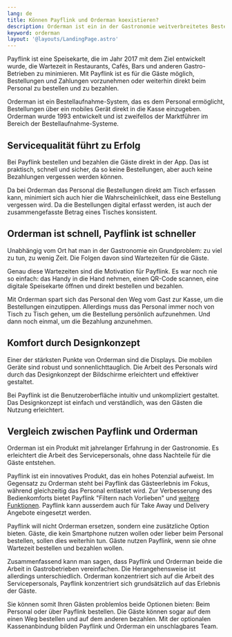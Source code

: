 ```yaml
---
lang: de
title: Können Payflink und Orderman koexistieren?
description: Orderman ist ein in der Gastronomie weitverbreitetes Bestellaufnahme-System. Payflink ist eine digitale Speisekarte. Ist es möglich, die Vorteile beider Produkte im selben Betrieb zu nutzen?
keyword: orderman
layout: '@layouts/LandingPage.astro'
---
```


Payflink ist eine Speisekarte, die im Jahr 2017 mit dem Ziel entwickelt wurde, die Wartezeit in Restaurants, Cafés, Bars und anderen Gastro-Betrieben zu minimieren. Mit Payflink ist es für die Gäste möglich, Bestellungen und Zahlungen vorzunehmen oder weiterhin direkt beim Personal zu bestellen und zu bezahlen.

Orderman ist ein Bestellaufnahme-System, das es dem Personal ermöglicht, Bestellungen über ein mobiles Gerät direkt in die Kasse einzugeben. Orderman wurde 1993 entwickelt und ist zweifellos der Marktführer im Bereich der Bestellaufnahme-Systeme.

## Servicequalität führt zu Erfolg

Bei Payflink bestellen und bezahlen die Gäste direkt in der App. Das ist praktisch, schnell und sicher, da so keine Bestellungen, aber auch keine Bezahlungen vergessen werden können.

Da bei Orderman das Personal die Bestellungen direkt am Tisch erfassen kann, minimiert sich auch hier die Wahrscheinlichkeit, dass eine Bestellung vergessen wird. Da die Bestellungen digital erfasst werden, ist auch der zusammengefasste Betrag eines Tisches konsistent.

## Orderman ist schnell, Payflink ist schneller

Unabhängig vom Ort hat man in der Gastronomie ein Grundproblem: zu viel zu tun, zu wenig Zeit. Die Folgen davon sind Wartezeiten für die Gäste.

Genau diese Wartezeiten sind die Motivation für Payflink. Es war noch nie so einfach: das Handy in die Hand nehmen, einen QR-Code scannen, eine digitale Speisekarte öffnen und direkt bestellen und bezahlen.

Mit Orderman spart sich das Personal den Weg vom Gast zur Kasse, um die Bestellungen einzutippen. Allerdings muss das Personal immer noch von Tisch zu Tisch gehen, um die Bestellung persönlich aufzunehmen. Und dann noch einmal, um die Bezahlung anzunehmen.

## Komfort durch Designkonzept

Einer der stärksten Punkte von Orderman sind die Displays. Die mobilen Geräte sind robust und sonnenlichttauglich. Die Arbeit des Personals wird durch das Designkonzept der Bildschirme erleichtert und effektiver gestaltet.

Bei Payflink ist die Benutzeroberfläche intuitiv und unkompliziert gestaltet. Das Designkonzept ist einfach und verständlich, was den Gästen die Nutzung erleichtert.

## Vergleich zwischen Payflink und Orderman

Orderman ist ein Produkt mit jahrelanger Erfahrung in der Gastronomie. Es erleichtert die Arbeit des Servicepersonals, ohne dass Nachteile für die Gäste entstehen.

Payflink ist ein innovatives Produkt, das ein hohes Potenzial aufweist. Im Gegensatz zu Orderman steht bei Payflink das Gästeerlebnis im Fokus, während gleichzeitig das Personal entlastet wird. Zur Verbesserung des Bedienkomforts bietet Payflink "Filtern nach Vorlieben" und [weitere Funktionen](../funktionsumfang/). Payflink kann ausserdem auch für Take Away und Delivery Angebote eingesetzt werden.

Payflink will nicht Orderman ersetzen, sondern eine zusätzliche Option bieten. Gäste, die kein Smartphone nutzen wollen oder lieber beim Personal bestellen, sollen dies weiterhin tun. Gäste nutzen Payflink, wenn sie ohne Wartezeit bestellen und bezahlen wollen.

Zusammenfassend kann man sagen, dass Payflink und Orderman beide die Arbeit in Gastrobetrieben vereinfachen. Die Herangehensweise ist allerdings unterschiedlich. Orderman konzentriert sich auf die Arbeit des Servicepersonals, Payflink konzentriert sich grundsätzlich auf das Erlebnis der Gäste.

Sie können somit Ihren Gästen problemlos beide Optionen bieten: Beim Personal oder über Payflink bestellen. Die Gäste können sogar auf dem einen Weg bestellen und auf dem anderen bezahlen. Mit der optionalen Kassenanbindung bilden Payflink und Orderman ein unschlagbares Team.
